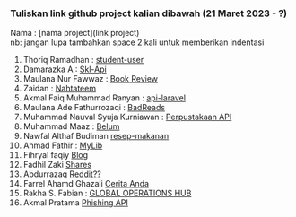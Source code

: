 ### **Tuliskan link github project kalian dibawah (21 Maret 2023 - ?)**  

Nama : [nama project](link project)  
nb: jangan lupa tambahkan space 2 kali untuk memberikan indentasi  

1. Thoriq Ramadhan : [student-user](https://github.com/thoriqramadhan/StudentApi)  
2. Damarazka A : [Skl-Api](https://github.com/Damarazka/skl-api)  
3. Maulana Nur Fawwaz : [Book Review](https://github.com/Fawwaz129/Book_review)  
4. Zaidan : [Nahtateem](https://github.com/firrizq/nahtateem-api)  
5. Akmal Faiq Muhammad Ranyan : [api-laravel](https://github.com/akmlrnyn/api-laravel)  
6. Maulana Ade Fathurrozaqi : [BadReads](https://github.com/maulzzzaqi/BadReads-API)  
7. Muhammad Nauval Syuja Kurniawan : [Perpustakaan API](https://github.com/petelpop/perpustakaan-API.git)  
8. Muhammad Maaz : [Belum](https://github.com/maazshakeel/skl-2)  
9. Nawfal Althaf Budiman [resep-makanan](https://github.com/Althaf-Budiman/api-resep-makanan)  
10. Ahmad Fathir : [MyLib](https://github.com/Zzfathir/mylib)  
11. Fihryal faqiy [Blog](https://github.com/fihryal/API--Project-Mar-.git)  
12. Fadhil Zaki [Shares](https://github.com/zfadhil/api-blog)  
13. Abdurrazaq [Reddit??](https://github.com/ojaq/redditojaq)  
14. Farrel Ahamd Ghazali [Cerita Anda](https://github.com/farrelahmad/apiproject)      
15. Rakha S. Fabian : [GLOBAL OPERATIONS HUB](https://github.com/rakhasf/API-New)  
16. Akmal Pratama [Phishing API](https://github.com/malpraku/PhishingAPI)
